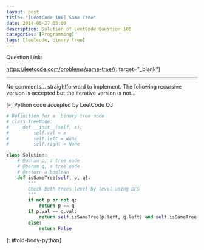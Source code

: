 ```yaml
---
layout: post
title: "[LeetCode 100] Same Tree"
date: 2014-05-27 05:09
description: Solution of LeetCode Question 100
categories: [Programming]
tags: [leetcode, binary tree]
---
```


Question Link:

<https://leetcode.com/problems/same-tree/>{: target="_blank"}

---

No comments... straightforward to implement.
The following recursive version is accepted but the iterative version is not...

<div class="code-title">
<span class="code-fold" id="fold-btn-python" onclick="$use('fold-body-python', 'fold-btn-python')">[-]</span>
Python code accepted by LeetCode OJ
</div>

~~~ python
# Definition for a  binary tree node
# class TreeNode:
#     def __init__(self, x):
#         self.val = x
#         self.left = None
#         self.right = None

class Solution:
    # @param p, a tree node
    # @param q, a tree node
    # @return a boolean
    def isSameTree(self, p, q):
        """
        Check both trees level by level using BFS
        """
        if not p or not q:
            return p == q
        if p.val == q.val:
            return self.isSameTree(p.left, q.left) and self.isSameTree(p.right, q.right)
        else:
            return False
~~~
{: #fold-body-python}
